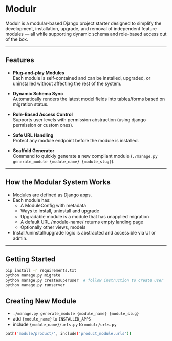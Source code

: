 # Modulr

Modulr is a modular-based Django project starter designed to simplify the development, installation, upgrade, and removal of independent feature modules — all while supporting dynamic schema and role-based access out of the box.

---

## Features

- **Plug-and-play Modules**  
  Each module is self-contained and can be installed, upgraded, or uninstalled without affecting the rest of the system.

- **Dynamic Schema Sync**  
  Automatically renders the latest model fields into tables/forms based on migration status.

- **Role-Based Access Control**  
  Supports user levels with permission abstraction (using django permission or custom ones).

- **Safe URL Handling**  
  Protect any module endpoint before the module is installed.

- **Scaffold Generator**  
  Command to quickly generate a new compliant module (`./manage.py generate_module {module_name} {module_slug}`).

---

## How the Modular System Works

- Modules are defined as Django apps.
- Each module has:
    - A ModuleConfig with metadata
    - Ways to install, uninstall and upgrade
    - Upgradable module is a module that has unapplied migration
    - A default URL /module-name/ returns empty landing page
    - Optionally other views, models
- Install/uninstall/upgrade logic is abstracted and accessible via UI or admin.

---

## Getting Started

```bash
pip install -r requirements.txt
python manage.py migrate
python manage.py createsuperuser  # follow instruction to create user
python manage.py runserver
```

## Creating New Module
- `./manage.py generate_module {module_name} {module_slug}`
- add `{module_name}` to `INSTALLED_APPS`
- include `{module_name}/urls.py` to `modulr/urls.py`
```bash
path('module/product/', include('product_module.urls'))
```
